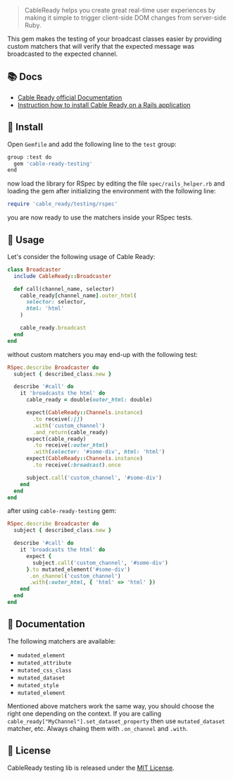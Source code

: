 > CableReady helps you create great real-time user experiences by making it simple to trigger client-side DOM changes from server-side Ruby.

This gem makes the testing of your broadcast classes easier by providing custom matchers that will verify that the expected message was broadcasted to the expected channel.

## 📚 Docs

- [Cable Ready official Documentation](https://cableready.stimulusreflex.com)
- [Instruction how to install Cable Ready on a Rails application](https://pdabrowski.com/articles/cable-ready-with-action-cable)

## 🚀 Install

Open `Gemfile` and add the following line to the `test` group:

```sh
group :test do
  gem 'cable-ready-testing'
end
```

now load the library for RSpec by editing the file `spec/rails_helper.rb` and loading the gem after initializing the environment with the following line:

```ruby
require 'cable_ready/testing/rspec'
```

you are now ready to use the matchers inside your RSpec tests.

## 🎲 Usage

Let's consider the following usage of Cable Ready:

```ruby
class Broadcaster
  include CableReady::Broadcaster

  def call(channel_name, selector)
    cable_ready[channel_name].outer_html(
      selector: selector,
      html: 'html'
    )

    cable_ready.broadcast
  end
end
```

without custom matchers you may end-up with the following test:

```ruby
RSpec.describe Broadcaster do
  subject { described_class.new }

  describe '#call' do
    it 'broadcasts the html' do
      cable_ready = double(outer_html: double)

      expect(CableReady::Channels.instance)
        .to receive(:[])
        .with('custom_channel')
        .and_return(cable_ready)
      expect(cable_ready)
        .to receive(:outer_html)
        .with(selector: '#some-div', html: 'html')
      expect(CableReady::Channels.instance)
        .to receive(:broadcast).once

      subject.call('custom_channel', '#some-div')
    end
  end
end
```

after using `cable-ready-testing` gem:

```ruby
RSpec.describe Broadcaster do
  subject { described_class.new }

  describe '#call' do
    it 'broadcasts the html' do
      expect {
        subject.call('custom_channel', '#some-div')
      }.to mutated_element('#some-div')
       .on_channel('custom_channel')
       .with(:outer_html, { 'html' => 'html' })
    end
  end
end
```

## 📝 Documentation

The following matchers are available:

* `mudated_element`
* `mutated_attribute`
* `mutated_css_class`
* `mutated_dataset`
* `mutated_style`
* `mutated_element`

Mentioned above matchers work the same way, you should choose the right one depending on the context. If you are calling `cable_ready["MyChannel"].set_dataset_property` then use `mutated_dataset` matcher, etc. Always chaing them with `.on_channel` and `.with`.

## 📝 License

CableReady testing lib is released under the [MIT License](LICENSE.txt).


